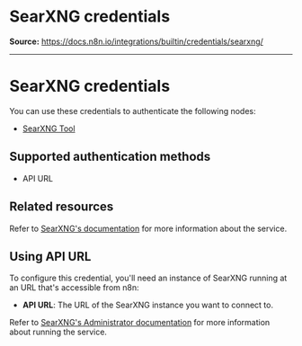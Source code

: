 # SearXNG credentials

**Source:** https://docs.n8n.io/integrations/builtin/credentials/searxng/

---

# SearXNG credentials

You can use these credentials to authenticate the following nodes:

- [SearXNG Tool](../../cluster-nodes/sub-nodes/n8n-nodes-langchain.toolsearxng/)

## Supported authentication methods

- API URL

## Related resources

Refer to [SearXNG's documentation](https://docs.searxng.org/) for more information about the service.

## Using API URL

To configure this credential, you'll need an instance of SearXNG running at an URL that's accessible from n8n:

- **API URL**: The URL of the SearXNG instance you want to connect to.

Refer to [SearXNG's Administrator documentation](https://docs.searxng.org/admin/index.html) for more information about running the service.
